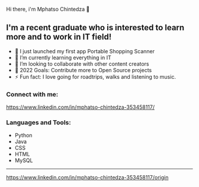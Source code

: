 Hi there, i'm Mphatso Chintedza 👋

## I'm a recent graduate who is interested to learn more and to work in IT field!

- 🔭 I just launched my first app Portable Shopping Scanner
- 🌱 I’m currently learning everything in IT
- 👯 I’m looking to collaborate with other content creators
- 🥅 2022 Goals: Contribute more to Open Source projects
- ⚡ Fun fact: I love going for roadtrips, walks and listening to music.

### Connect with me:

https://www.linkedin.com/in/mphatso-chintedza-353458117/

### Languages and Tools:

- Python
- Java
- CSS
- HTML
- MySQL

---
https://www.linkedin.com/in/mphatso-chintedza-353458117/origin
